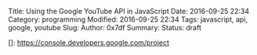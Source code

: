 Title: Using the Google YouTube API in JavaScript
Date: 2016-09-25 22:34
Category: programming 
Modified: 2016-09-25 22:34
Tags: javascript, api, google, youtube
Slug: 
Author: 0x7df
Summary: 
Status: draft

[]: https://console.developers.google.com/project
